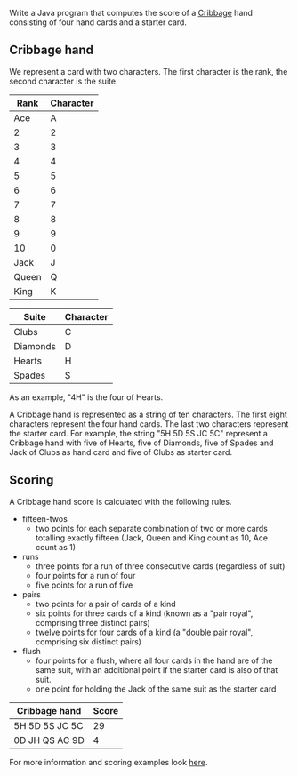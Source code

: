 Write a Java program that computes the score of a [Cribbage](https://en.wikipedia.org/wiki/Rules_of_cribbage) hand consisting of four hand cards and a starter card.

## Cribbage hand

We represent a card with two characters. The first character is the rank, the second character is the suite.

|Rank|Character|
|----|---------|
|Ace   |A|
|2|2|
|3|3|
|4|4|
|5|5|
|6|6|
|7|7|
|8|8|
|9|9|
|10|0|
|Jack|J|
|Queen|Q|
|King|K|

|Suite| Character |
|-----|-----------|
|Clubs| C         |
|Diamonds| D         |
|Hearts| H         |
|Spades| S         |

As an example, "4H" is the four of Hearts.

A Cribbage hand is represented as a string of ten characters. The first eight characters represent the four hand cards. The last two characters represent the starter card.
For example, the string "5H 5D 5S JC 5C" represent a Cribbage hand with five of Hearts, five of Diamonds, five of Spades and Jack of Clubs as hand card and five of Clubs as starter card.

## Scoring

A Cribbage hand score is calculated with the following rules.
* fifteen-twos
    * two points for each separate combination of two or more cards totalling exactly fifteen (Jack, Queen and King count as 10, Ace count as 1)
* runs
    * three points for a run of three consecutive cards (regardless of suit)
    * four points for a run of four
    * five points for a run of five
* pairs
    * two points for a pair of cards of a kind
    * six points for three cards of a kind (known as a "pair royal", comprising three distinct pairs)
    * twelve points for four cards of a kind (a "double pair royal", comprising six distinct pairs)
* flush
    * four points for a flush, where all four cards in the hand are of the same suit, with an additional point if the starter card is also of that suit.
    * one point for holding the Jack of the same suit as the starter card

| Cribbage hand | Score |
|---------------|--------|
| 5H 5D 5S JC 5C    |29|
| 0D JH QS AC 9D    |4|

For more information and scoring examples look [here](https://en.wikipedia.org/wiki/Rules_of_cribbage).